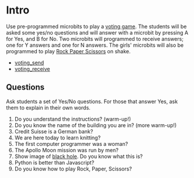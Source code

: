 # Intro

Use pre-programmed microbits to play a [voting game](https://makecode.microbit.org/projects/voting-machine). The students will be asked some yes/no questions and will answer with a microbit by pressing A for Yes, and B for No. Two microbits will programmed to receive answers; one for Y answers and one for N answers. The girls' microbits will also be programmed to play [Rock Paper Scissors](https://makecode.microbit.org/projects/rock-paper-scissors) on shake.

* [voting_send](https://github.com/gritcoding/microbit/blob/master/js/voting_send_with_rps.js)
* [voting_receive](https://github.com/gritcoding/microbit/blob/master/js/voting_receive.js)

## Questions

Ask students a set of Yes/No questions. For those that answer Yes, ask them to explain in their own words.

1. Do you understand the instructions? (warm-up!)
1. Do you know the name of the building you are in?  (more warm-up!)
1. Credit Suisse is a German bank?
1. We are here today to learn knitting? 
1. The first computer programmer was a woman?
1. The Apollo Moon mission was run by men?
1. Show image of [black hole](https://www.bbc.com/news/science-environment-47873592). Do you know what this is?
1. Python is better than Javascript?
1. Do you know how to play Rock, Paper, Scissors?
